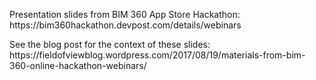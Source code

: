 <p>
Presentation slides from BIM 360 App Store Hackathon: https://bim360hackathon.devpost.com/details/webinars
</p> 

<p>
See the blog post for the context of these slides:
https://fieldofviewblog.wordpress.com/2017/08/19/materials-from-bim-360-online-hackathon-webinars/ 
</p> 
